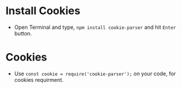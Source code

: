 # Install Cookies<br>
* Open Terminal and type, ```npm install cookie-parser``` and hit ```Enter``` button.
# Cookies<br>
* Use ```const cookie = require('cookie-parser');``` on your code, for cookies requirment.
